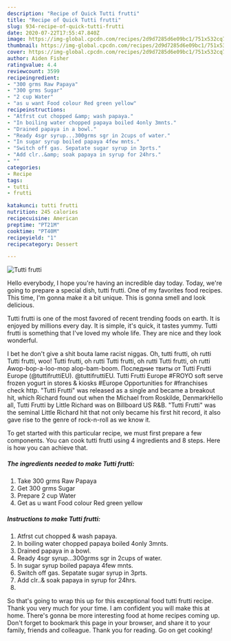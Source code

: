 ```yaml
---
description: "Recipe of Quick Tutti frutti"
title: "Recipe of Quick Tutti frutti"
slug: 934-recipe-of-quick-tutti-frutti
date: 2020-07-22T17:55:47.840Z
image: https://img-global.cpcdn.com/recipes/2d9d7285d6e09bc1/751x532cq70/tutti-frutti-recipe-main-photo.jpg
thumbnail: https://img-global.cpcdn.com/recipes/2d9d7285d6e09bc1/751x532cq70/tutti-frutti-recipe-main-photo.jpg
cover: https://img-global.cpcdn.com/recipes/2d9d7285d6e09bc1/751x532cq70/tutti-frutti-recipe-main-photo.jpg
author: Aiden Fisher
ratingvalue: 4.4
reviewcount: 3599
recipeingredient:
- "300 grms Raw Papaya"
- "300 grms Sugar"
- "2 cup Water"
- "as u want Food colour Red green yellow"
recipeinstructions:
- "Atfrst cut chopped &amp; wash papaya."
- "In boiling water chopped papaya boiled 4only 3mnts."
- "Drained papaya in a bowl."
- "Ready 4sgr syrup...300grms sgr in 2cups of water."
- "In sugar syrup boiled papaya 4few mnts."
- "Switch off gas. Sepatate sugar syrup in 3prts."
- "Add clr..&amp; soak papaya in syrup for 24hrs."
- ""
categories:
- Recipe
tags:
- tutti
- frutti

katakunci: tutti frutti 
nutrition: 245 calories
recipecuisine: American
preptime: "PT21M"
cooktime: "PT40M"
recipeyield: "1"
recipecategory: Dessert

---
```



![Tutti frutti](https://img-global.cpcdn.com/recipes/2d9d7285d6e09bc1/751x532cq70/tutti-frutti-recipe-main-photo.jpg)

Hello everybody, I hope you're having an incredible day today. Today, we're going to prepare a special dish, tutti frutti. One of my favorites food recipes. This time, I'm gonna make it a bit unique. This is gonna smell and look delicious.

Tutti frutti is one of the most favored of recent trending foods on earth. It is enjoyed by millions every day. It is simple, it's quick, it tastes yummy. Tutti frutti is something that I've loved my whole life. They are nice and they look wonderful.

I bet he don&#39;t give a shit bouta lame racist niggas. Oh, tutti frutti, oh rutti Tutti frutti, woo! Tutti frutti, oh rutti Tutti frutti, oh rutti Tutti frutti, oh rutti Awop-bop-a-loo-mop alop-bam-boom. Последние твиты от Tutti Frutti Europe (@tuttifruttiEU). @tuttifruttiEU. Tutti Frutti Europe #FROYO soft serve frozen yogurt in stores &amp; kiosks #Europe Opportunities for #franchises check http. &#34;Tutti Frutti&#34; was released as a single and became a breakout hit, which Richard found out when the Michael from Roskilde, DenmarkHello all, Tutti Frutti by Little Richard was on Billboard US R&amp;B. &#34;Tutti Frutti&#34; was the seminal Little Richard hit that not only became his first hit record, it also gave rise to the genre of rock-n-roll as we know it.


To get started with this particular recipe, we must first prepare a few components. You can cook tutti frutti using 4 ingredients and 8 steps. Here is how you can achieve that.

<!--inarticleads1-->

##### The ingredients needed to make Tutti frutti:

1. Take 300 grms Raw Papaya
1. Get 300 grms Sugar
1. Prepare 2 cup Water
1. Get as u want Food colour Red green yellow




<!--inarticleads2-->

##### Instructions to make Tutti frutti:

1. Atfrst cut chopped &amp; wash papaya.
1. In boiling water chopped papaya boiled 4only 3mnts.
1. Drained papaya in a bowl.
1. Ready 4sgr syrup...300grms sgr in 2cups of water.
1. In sugar syrup boiled papaya 4few mnts.
1. Switch off gas. Sepatate sugar syrup in 3prts.
1. Add clr..&amp; soak papaya in syrup for 24hrs.
1. 




So that's going to wrap this up for this exceptional food tutti frutti recipe. Thank you very much for your time. I am confident you will make this at home. There's gonna be more interesting food at home recipes coming up. Don't forget to bookmark this page in your browser, and share it to your family, friends and colleague. Thank you for reading. Go on get cooking!
